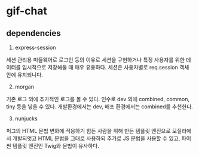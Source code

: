 # gif-chat

## dependencies

1. express-session

세션 관리용 미들웨어로 로그인 등의 이유로 세션을 구현하거나 특정 사용자를 위한 데이터를 임시적으로 저장해둘 때 매우 유용하다. 세션은 사용자별로 req.session 객체 안에 유지되니다.

2. morgan

기존 로그 외에 추가적인 로그를 볼 수 있다. 인수로 dev 외에 combined, common, tiny 등을 넣을 수 있다. 개발환경에서는 dev, 배포 환경에서는 combined를 추천한다.

3. nunjucks

퍼그의 HTML 문법 변화에 적응하기 힘든 사람을 위해 만든 템플릿 엔진으로 모질라에서 개발되엇고 HTML 문법을 그대로 사용하되 추가로 JS 문법을 사용할 수 있고, 파이썬 템플릿 엔진인 Twig와 문법이 유사하다.



